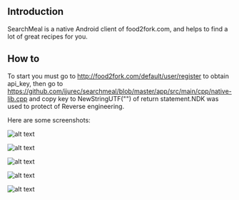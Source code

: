 ## Introduction

SearchMeal is a native Android client of food2fork.com, and helps to find a lot of great recipes for you.

## How to

To start you must go to http://food2fork.com/default/user/register to obtain api_key, then go to https://github.com/ijurec/searchmeal/blob/master/app/src/main/cpp/native-lib.cpp and copy key to NewStringUTF("") of return statement.NDK was used to protect of Reverse engineering.


Here are some screenshots:

![alt text](https://user-images.githubusercontent.com/6454932/48376199-d7a16780-e6d2-11e8-875f-e74a5e328f51.png)

![alt text](https://user-images.githubusercontent.com/6454932/48376195-d7a16780-e6d2-11e8-89f9-440ffc809451.png)

![alt text](https://user-images.githubusercontent.com/6454932/48376196-d7a16780-e6d2-11e8-836b-94a04a8b95cc.png)

![alt text](https://user-images.githubusercontent.com/6454932/48376197-d7a16780-e6d2-11e8-88cc-dfe97dcd64d5.png)

![alt text](https://user-images.githubusercontent.com/6454932/48376198-d7a16780-e6d2-11e8-9fbb-8d045927311c.png)



